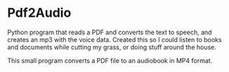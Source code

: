 # Pdf2Audio
Python program that reads a PDF and converts the text to speech, and creates an mp3 with the voice data. Created this so I could listen to books and documents while cutting my grass, or doing stuff around the house. 

This small program converts a PDF file to an audiobook in MP4 format.
